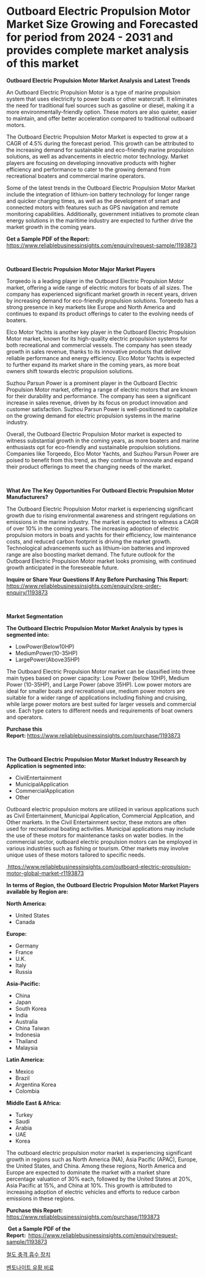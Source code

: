 <p><h1>Outboard Electric Propulsion Motor Market Size Growing and Forecasted for period from 2024 - 2031 and provides complete market analysis of this market</h1></p><p><strong>Outboard Electric Propulsion Motor Market Analysis and Latest Trends</strong></p>
<p><p>An Outboard Electric Propulsion Motor is a type of marine propulsion system that uses electricity to power boats or other watercraft. It eliminates the need for traditional fuel sources such as gasoline or diesel, making it a more environmentally-friendly option. These motors are also quieter, easier to maintain, and offer better acceleration compared to traditional outboard motors.</p><p>The Outboard Electric Propulsion Motor Market is expected to grow at a CAGR of 4.5% during the forecast period. This growth can be attributed to the increasing demand for sustainable and eco-friendly marine propulsion solutions, as well as advancements in electric motor technology. Market players are focusing on developing innovative products with higher efficiency and performance to cater to the growing demand from recreational boaters and commercial marine operators.</p><p>Some of the latest trends in the Outboard Electric Propulsion Motor Market include the integration of lithium-ion battery technology for longer range and quicker charging times, as well as the development of smart and connected motors with features such as GPS navigation and remote monitoring capabilities. Additionally, government initiatives to promote clean energy solutions in the maritime industry are expected to further drive the market growth in the coming years.</p></p>
<p><strong>Get a Sample PDF of the Report:&nbsp;</strong> <a href="https://www.reliablebusinessinsights.com/enquiry/request-sample/1193873">https://www.reliablebusinessinsights.com/enquiry/request-sample/1193873</a></p>
<p>&nbsp;</p>
<p><strong>Outboard Electric Propulsion Motor Major Market Players</strong></p>
<p><p>Torqeedo is a leading player in the Outboard Electric Propulsion Motor market, offering a wide range of electric motors for boats of all sizes. The company has experienced significant market growth in recent years, driven by increasing demand for eco-friendly propulsion solutions. Torqeedo has a strong presence in key markets like Europe and North America and continues to expand its product offerings to cater to the evolving needs of boaters.</p><p>Elco Motor Yachts is another key player in the Outboard Electric Propulsion Motor market, known for its high-quality electric propulsion systems for both recreational and commercial vessels. The company has seen steady growth in sales revenue, thanks to its innovative products that deliver reliable performance and energy efficiency. Elco Motor Yachts is expected to further expand its market share in the coming years, as more boat owners shift towards electric propulsion solutions.</p><p>Suzhou Parsun Power is a prominent player in the Outboard Electric Propulsion Motor market, offering a range of electric motors that are known for their durability and performance. The company has seen a significant increase in sales revenue, driven by its focus on product innovation and customer satisfaction. Suzhou Parsun Power is well-positioned to capitalize on the growing demand for electric propulsion systems in the marine industry.</p><p>Overall, the Outboard Electric Propulsion Motor market is expected to witness substantial growth in the coming years, as more boaters and marine enthusiasts opt for eco-friendly and sustainable propulsion solutions. Companies like Torqeedo, Elco Motor Yachts, and Suzhou Parsun Power are poised to benefit from this trend, as they continue to innovate and expand their product offerings to meet the changing needs of the market.</p></p>
<p>&nbsp;</p>
<p><strong>What Are The Key Opportunities For Outboard Electric Propulsion Motor Manufacturers?</strong></p>
<p><p>The Outboard Electric Propulsion Motor market is experiencing significant growth due to rising environmental awareness and stringent regulations on emissions in the marine industry. The market is expected to witness a CAGR of over 10% in the coming years. The increasing adoption of electric propulsion motors in boats and yachts for their efficiency, low maintenance costs, and reduced carbon footprint is driving the market growth. Technological advancements such as lithium-ion batteries and improved range are also boosting market demand. The future outlook for the Outboard Electric Propulsion Motor market looks promising, with continued growth anticipated in the foreseeable future.</p></p>
<p><strong>Inquire or Share Your Questions If Any Before Purchasing This Report:</strong> <a href="https://www.reliablebusinessinsights.com/enquiry/pre-order-enquiry/1193873">https://www.reliablebusinessinsights.com/enquiry/pre-order-enquiry/1193873</a></p>
<p>&nbsp;</p>
<p><strong>Market Segmentation</strong></p>
<p><strong>The Outboard Electric Propulsion Motor Market Analysis by types is segmented into:</strong></p>
<p><ul><li>LowPower(Below10HP)</li><li>MediumPower(10-35HP)</li><li>LargePower(Above35HP)</li></ul></p>
<p><p>The Outboard Electric Propulsion Motor market can be classified into three main types based on power capacity: Low Power (below 10HP), Medium Power (10-35HP), and Large Power (above 35HP). Low power motors are ideal for smaller boats and recreational use, medium power motors are suitable for a wider range of applications including fishing and cruising, while large power motors are best suited for larger vessels and commercial use. Each type caters to different needs and requirements of boat owners and operators.</p></p>
<p><strong>Purchase this Report:&nbsp;</strong><a href="https://www.reliablebusinessinsights.com/purchase/1193873">https://www.reliablebusinessinsights.com/purchase/1193873</a></p>
<p>&nbsp;</p>
<p><strong>The Outboard Electric Propulsion Motor Market Industry Research by Application is segmented into:</strong></p>
<p><ul><li>CivilEntertainment</li><li>MunicipalApplication</li><li>CommercialApplication</li><li>Other</li></ul></p>
<p><p>Outboard electric propulsion motors are utilized in various applications such as Civil Entertainment, Municipal Application, Commercial Application, and Other markets. In the Civil Entertainment sector, these motors are often used for recreational boating activities. Municipal applications may include the use of these motors for maintenance tasks on water bodies. In the commercial sector, outboard electric propulsion motors can be employed in various industries such as fishing or tourism. Other markets may involve unique uses of these motors tailored to specific needs.</p></p>
<p><a href="https://www.reliablebusinessinsights.com/outboard-electric-propulsion-motor-global-market-r1193873">&nbsp;https://www.reliablebusinessinsights.com/outboard-electric-propulsion-motor-global-market-r1193873</a></p>
<p><strong>In terms of Region, the Outboard Electric Propulsion Motor Market Players available by Region are:</strong></p>
<p>
    <p> <strong> North America: </strong>
        <ul>
            <li>United States</li>
            <li>Canada</li>
        </ul>
        </p> 
    <p> <strong> Europe: </strong>
        <ul>
            <li>Germany</li>
            <li>France</li>
            <li>U.K.</li>
            <li>Italy</li>
            <li>Russia</li>
        </ul>
        </p> 
    <p> <strong> Asia-Pacific: </strong>
        <ul>
            <li>China</li>
            <li>Japan</li>
            <li>South Korea</li>
            <li>India</li>
            <li>Australia</li>
            <li>China Taiwan</li>
            <li>Indonesia</li>
            <li>Thailand</li>
            <li>Malaysia</li>
        </ul>
        </p> 
    <p> <strong> Latin America: </strong>
        <ul>
            <li>Mexico</li>
            <li>Brazil</li>
            <li>Argentina Korea</li>
            <li>Colombia</li>
        </ul>
        </p> 
    <p> <strong> Middle East & Africa: </strong>
        <ul>
            <li>Turkey</li>
            <li>Saudi</li>
            <li>Arabia</li>
            <li>UAE</li>
            <li>Korea</li>
        </ul>
    </p>
    </p>
<p><p>The outboard electric propulsion motor market is experiencing significant growth in regions such as North America (NA), Asia Pacific (APAC), Europe, the United States, and China. Among these regions, North America and Europe are expected to dominate the market with a market share percentage valuation of 30% each, followed by the United States at 20%, Asia Pacific at 15%, and China at 10%. This growth is attributed to increasing adoption of electric vehicles and efforts to reduce carbon emissions in these regions.</p></p>
<p><strong>Purchase this Report: </strong><a href="https://www.reliablebusinessinsights.com/purchase/1193873">https://www.reliablebusinessinsights.com/purchase/1193873</a></p>
<p>&nbsp;<strong>Get a Sample PDF of the Report:&nbsp;&nbsp;</strong><a href="https://www.reliablebusinessinsights.com/enquiry/request-sample/1193873">https://www.reliablebusinessinsights.com/enquiry/request-sample/1193873</a></p>
<p><strong></strong></p>
<p><p><a href="https://medium.com/@genius6587678/%EC%B2%A0%EB%8F%84-%EC%B6%A9%EA%B2%A9-%ED%9D%A1%EC%88%98%EA%B8%B0-%EC%8B%9C%EC%9E%A5-%EA%B7%9C%EB%AA%A8-cagr-%ED%8A%B8%EB%A0%8C%EB%93%9C-2024-2030-2fed81f3a69b">철도 충격 흡수 장치</a></p><p><a href="https://medium.com/@seanturner6262/%EB%B2%A4%ED%86%A0%EB%82%98%EC%9D%B4%ED%8A%B8-%ED%99%A9%ED%99%A9%EB%B9%84%EB%A3%8C-%EC%8B%9C%EC%9E%A5-2031%EB%85%84%EA%B9%8C%EC%A7%80%EC%9D%98-%ED%8A%B8%EB%A0%8C%EB%93%9C-%EC%98%88%EC%B8%A1-%EB%B0%8F-%EA%B2%BD%EC%9F%81-%EB%B6%84%EC%84%9D-2d39dee356d0">벤토나이트 유황 비료</a></p></p>